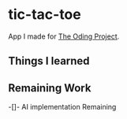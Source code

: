 # tic-tac-toe
App I made for [The Oding Project](https://www.theodinproject.com/lessons/node-path-javascript-tic-tac-toe).

## Things I learned 


## Remaining Work
-[]- AI implementation Remaining
